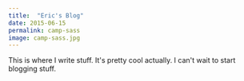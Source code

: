 ```yaml
---
title:  "Eric's Blog"
date: 2015-06-15
permalink: camp-sass
image: camp-sass.jpg
---
```


This is where I write stuff.  It's pretty cool actually. I can't wait to start blogging stuff.